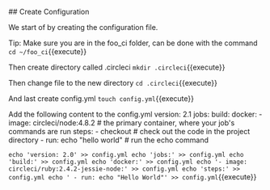 ## Create Configuration

We start of by creating the configuration file.

Tip: Make sure you are in the foo_ci folder, can be done with the command
`cd ~/foo_ci`{{execute}}

Then create directory called .circleci
`mkdir .circleci`{{execute}}

Then change file to the new directory
`cd .circleci`{{execute}}

And last create config.yml
`touch config.yml`{{execute}}

Add the following content to the config.yml 
version: 2.1
jobs:
  build:
    docker: 
      - image: circleci/node:4.8.2 # the primary container, where your job's commands are run
    steps:
      - checkout # check out the code in the project directory
      - run: echo "hello world" # run the echo command

`echo 'version: 2.0' >> config.yml
echo 'jobs:' >> config.yml
echo 'build:' >> config.yml
echo 'docker:' >> config.yml
echo '- image: circleci/ruby:2.4.2-jessie-node:' >> config.yml
echo 'steps:' >> config.yml
echo ' - run: echo "Hello World"' >> config.yml`{{execute}}
